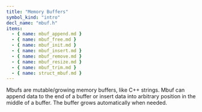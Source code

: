 ```yaml
---
title: "Memory Buffers"
symbol_kind: "intro"
decl_name: "mbuf.h"
items:
  - { name: mbuf_append.md }
  - { name: mbuf_free.md }
  - { name: mbuf_init.md }
  - { name: mbuf_insert.md }
  - { name: mbuf_remove.md }
  - { name: mbuf_resize.md }
  - { name: mbuf_trim.md }
  - { name: struct_mbuf.md }
---
```


Mbufs are mutable/growing memory buffers, like C++ strings.
Mbuf can append data to the end of a buffer or insert data into arbitrary
position in the middle of a buffer. The buffer grows automatically when
needed.

